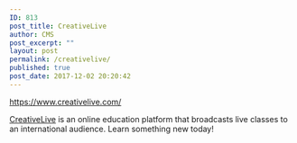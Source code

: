 ```yaml
---
ID: 813
post_title: CreativeLive
author: CMS
post_excerpt: ""
layout: post
permalink: /creativelive/
published: true
post_date: 2017-12-02 20:20:42
---
```

<p><a href="https://www.creativelive.com/">https://www.creativelive.com/</a></p>
<p><a href="https://www.creativelive.com/">CreativeLive</a> is an online education platform that broadcasts live classes to an international audience. Learn something new today!</p>

<!-- wp:paragraph -->
<p></p>
<!-- /wp:paragraph -->
